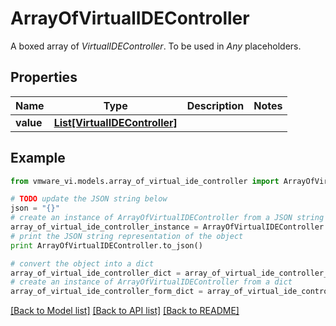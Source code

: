 # ArrayOfVirtualIDEController

A boxed array of *VirtualIDEController*. To be used in *Any* placeholders. 

## Properties
Name | Type | Description | Notes
------------ | ------------- | ------------- | -------------
**value** | [**List[VirtualIDEController]**](VirtualIDEController.md) |  | 

## Example

```python
from vmware_vi.models.array_of_virtual_ide_controller import ArrayOfVirtualIDEController

# TODO update the JSON string below
json = "{}"
# create an instance of ArrayOfVirtualIDEController from a JSON string
array_of_virtual_ide_controller_instance = ArrayOfVirtualIDEController.from_json(json)
# print the JSON string representation of the object
print ArrayOfVirtualIDEController.to_json()

# convert the object into a dict
array_of_virtual_ide_controller_dict = array_of_virtual_ide_controller_instance.to_dict()
# create an instance of ArrayOfVirtualIDEController from a dict
array_of_virtual_ide_controller_form_dict = array_of_virtual_ide_controller.from_dict(array_of_virtual_ide_controller_dict)
```
[[Back to Model list]](../README.md#documentation-for-models) [[Back to API list]](../README.md#documentation-for-api-endpoints) [[Back to README]](../README.md)


